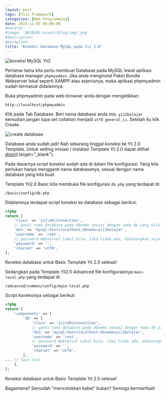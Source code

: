 ```yaml
---
layout: post
tags: [Yii2 Framework]
categories: [Web Programming]
date: 2015-11-05 00:00:00
#excerpt: ''
#image: 'BASEURL/assets/blog/img/.png'
#description:
#permalink:
title: 'Koneksi Database MySQL pada Yii 2.0'
---
```


![koneksi MySQL Yii2](https://3.bp.blogspot.com/-iN4_R6_BhJc/VjhkjBnFz2I/AAAAAAAAFbU/CeopLB5ezzs/s1600/mysql_connect_yii.png)

Pertama-tama kita perlu membuat Database pada MySQL lewat aplikasi database manager `phpmyadmin`. Jika anda menginstal Paket Bundle Webserver lokal seperti XAMPP atau sejenisnya, maka aplikasi phpmyadmin sudah termasuk didalamnya.

Buka phpmyadmin pada web-browser anda dengan mengetikkan:
```
http://localhost/phpmyadmin
```
Klik pada Tab Database. Beri nama database anda mis. `yii2belajar` kemudian jangan lupa set collation menjadi `utf8_general_ci`. Setelah itu klik Create.

![create database](https://4.bp.blogspot.com/-_34vxdTYTWo/VjhyWiEZ3FI/AAAAAAAAFbk/jvRzG_nXD_0/s1600/phpmyadmin_create_database.png)

Database anda sudah jadi! Nah sekarang tinggal koneksi ke Yii 2.0 Template. Untuk setting inisiasi / instalasi Template Yii 2.0 dapat dilihat [disini](https://larrymarzanjr.gitlab.io/php/yii2framework/windows/composer/webserver/2015/10/22/Instalasi-Yii-2.0-Framework.html){:target="_blank"}.

Pada dasarnya script koneksi sudah ada di dalam file konfigurasi. Yang kita perlukan hanya mengganti nama databasenya, sesuai dengan nama database yang kita buat.

Template Yii2.0 Basic kita membuka file konfigurasi `db.php` yang terdapat di:
```
/basic/config/db.php
```
Didalamnya terdapat script koneksi ke database sebagai berikut:
```php
<?php
return [
    'class' => 'yii\db\Connection',
    // ganti nama database pada dbname sesuai dengan nama db yang kita buat diatas
    'dsn' => 'mysql:host=localhost;dbname=yii2belajar',
    'username' => 'root',
    // password Webserver Lokal kita. Jika tidak ada, dikosongkan saja
    'password' => '',
    'charset' => 'utf8',
];
```
Koneksi database untuk Basic Template Yii 2.0 selesai!


Sedangkan pada Template Yii2.0 Advanced file konfigurasinya `main-local.php` yang terdapat di:
```
/advanced/common/config/main-local.php
```
 Script koneksinya sebagai berikut:
```php
<?php
return [
    'components' => [
        'db' => [
            'class' => 'yii\db\Connection',
            // ganti nama database pada dbname sesuai dengan nama db yang kita buat diatas
            'dsn' => 'mysql:host=localhost;dbname=yii2belajar',
            'username' => 'root',
            // password Webserver Lokal kita. Jika tidak ada, dikosongkan saja
            'password' => '',
            'charset' => 'utf8',
        ],
... // lain-lain
    ],
];
```

Koneksi database untuk Basic Template Yii 2.0 selesai!

Bagaimana? Semudah "mencolokkan kabel" bukan? Semoga bermanfaat!

